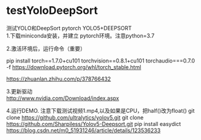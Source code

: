# testYoloDeepSort
测试YOLO和DeepSort
pytorch YOLO5+DEEPSORT  
1.下载miniconda安装，并建立 pytorch环境。注意python=3.7  

2.激活环境后，运行命令（重要）  

pip install torch==1.7.0+cu101 torchvision==0.8.1+cu101 torchaudio===0.7.0 -f https://download.pytorch.org/whl/torch_stable.html  

https://zhuanlan.zhihu.com/p/378766432  

3.更新驱动  
http://www.nvidia.com/Download/index.aspx  

4.运行DEMO. 注意下载测试视频1.mp4,以及如果是CPU，把half()改为float() 
git clone  https://github.com/ultralytics/yolov5.git
git clone https://github.com/Sharpiless/Yolov5-Deepsort.git
pip install easydict
https://blog.csdn.net/m0_51931246/article/details/123536233  
